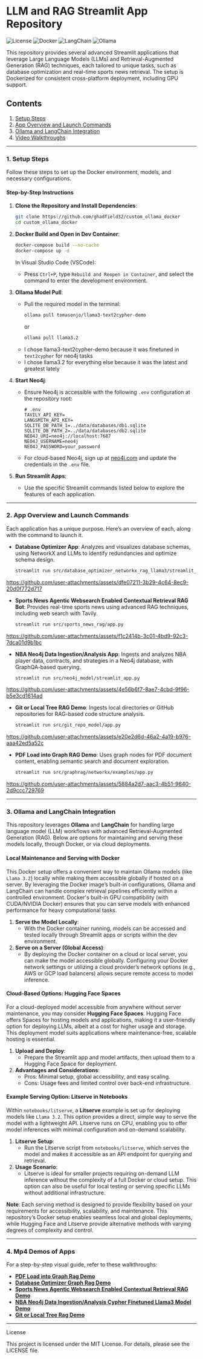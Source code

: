 # LLM and RAG Streamlit App Repository


![License](https://img.shields.io/badge/License-MIT-green)
![Docker](https://img.shields.io/badge/Docker-v20.10.7-blue)
![LangChain](https://img.shields.io/badge/LangChain-v0.0.100-blue)
![Ollama](https://img.shields.io/badge/Ollama-vX.X.X-blue)


This repository provides several advanced Streamlit applications that leverage Large Language Models (LLMs) and Retrieval-Augmented Generation (RAG) techniques, each tailored to unique tasks, such as database optimization and real-time sports news retrieval. The setup is Dockerized for consistent cross-platform deployment, including GPU support.

## Contents

1. [Setup Steps](#setup-steps)
2. [App Overview and Launch Commands](#app-overview-and-launch-commands)
3. [Ollama and LangChain Integration](#ollama-and-langchain-integration)
4. [Video Walkthroughs](#video-walkthroughs)

---

### 1. Setup Steps

Follow these steps to set up the Docker environment, models, and necessary configurations.

#### Step-by-Step Instructions

1. **Clone the Repository and Install Dependencies**:
   ```bash
   git clone https://github.com/ghadfield32/custom_ollama_docker
   cd custom_ollama_docker
   ```

2. **Docker Build and Open in Dev Container**:
   ```bash
   docker-compose build --no-cache
   docker-compose up -d
   ```

   In Visual Studio Code (VSCode):
   - Press `Ctrl+P`, type `Rebuild and Reopen in Container`, and select the command to enter the development environment.

3. **Ollama Model Pull**:
   - Pull the required model in the terminal:
     ```bash
     ollama pull tomasonjo/llama3-text2cypher-demo
     ```
     or 
     ```bash
     ollama pull llama3.2
     ```
   - I chose llama3-text2cypher-demo because it was finetuned in `text2cypher` for neo4j tasks
   - I chose llama3.2 for everything else because it was the latest and greatest lately

4. **Start Neo4j**:
   - Ensure Neo4j is accessible with the following `.env` configuration at the repository root:

     ```plaintext
     # .env
     TAVILY_API_KEY=
     LANGSMITH_API_KEY=
     SQLITE_DB_PATH_1=../data/databases/db1.sqlite
     SQLITE_DB_PATH_2=../data/databases/db2.sqlite
     NEO4J_URI=neo4j://localhost:7687
     NEO4J_USERNAME=neo4j
     NEO4J_PASSWORD=your_password
     ```

   - For cloud-based Neo4j, sign up at [neo4j.com](https://neo4j.com) and update the credentials in the `.env` file.

5. **Run Streamlit Apps**:
   - Use the specific Streamlit commands listed below to explore the features of each application.

---

### 2. App Overview and Launch Commands

Each application has a unique purpose. Here’s an overview of each, along with the command to launch it.

- **Database Optimizer App**: Analyzes and visualizes database schemas, using NetworkX and LLMs to identify redundancies and optimize schema design.
  ```bash
  streamlit run src/database_optimizer_networkx_rag_llama3/streamlit_app.py
  ```
  

https://github.com/user-attachments/assets/dfe07211-3b29-4c64-8ec9-20d0f772d717


- **Sports News Agentic Websearch Enabled Contextual Retrieval RAG Bot**: Provides real-time sports news using advanced RAG techniques, including web search with Tavily.
  ```bash
  streamlit run src/sports_news_rag/app.py
  ```


https://github.com/user-attachments/assets/f1c2414b-3c01-4bd9-92c3-7dca01d9b1bc



- **NBA Neo4j Data Ingestion/Analysis App**: Ingests and analyzes NBA player data, contracts, and strategies in a Neo4j database, with GraphQA-based querying.
  ```bash
  streamlit run src/neo4j_model/streamlit_app.py
  ```
https://github.com/user-attachments/assets/4e56b6f7-8ae7-4cbd-9f96-b5e3cd1614ad


- **Git or Local Tree RAG Demo**: Ingests local directories or GitHub repositories for RAG-based code structure analysis.
  ```bash
  streamlit run src/git_repo_model/app.py
  ```


https://github.com/user-attachments/assets/e20e2d6d-46a2-4a19-b976-aaa42ed5a52c


- **PDF Load into Graph RAG Demo**: Uses graph nodes for PDF document content, enabling semantic search and document exploration.
  ```bash
  streamlit run src/graphrag/networkx/examples/app.py
  ```


https://github.com/user-attachments/assets/5884a2d7-aac3-4b51-9640-2d9ccc729769


---

### 3. Ollama and LangChain Integration

This repository leverages **Ollama** and **LangChain** for handling large language model (LLM) workflows with advanced Retrieval-Augmented Generation (RAG). Below are options for maintaining and serving these models locally, through Docker, or via cloud deployments.

#### Local Maintenance and Serving with Docker

This Docker setup offers a convenient way to maintain Ollama models (like `Llama 3.2`) locally while making them accessible globally if hosted on a server. By leveraging the Docker image’s built-in configurations, Ollama and LangChain can handle complex retrieval pipelines efficiently within a controlled environment. Docker's built-in GPU compatibility (with CUDA/NVIDIA Docker) ensures that you can serve models with enhanced performance for heavy computational tasks.

1. **Serve the Model Locally**:
   - With the Docker container running, models can be accessed and tested locally through Streamlit apps or scripts within the dev environment.
2. **Serve on a Server (Global Access)**:
   - By deploying the Docker container on a cloud or local server, you can make the model accessible globally. Configuring your Docker network settings or utilizing a cloud provider’s network options (e.g., AWS or GCP load balancers) allows secure remote access to model inference.

#### Cloud-Based Options: Hugging Face Spaces

For a cloud-deployed model accessible from anywhere without server maintenance, you may consider **Hugging Face Spaces**. Hugging Face offers Spaces for hosting models and applications, making it a user-friendly option for deploying LLMs, albeit at a cost for higher usage and storage. This deployment model suits applications where maintenance-free, scalable hosting is essential.

1. **Upload and Deploy**:
   - Prepare the Streamlit app and model artifacts, then upload them to a Hugging Face Space for deployment.
2. **Advantages and Considerations**:
   - Pros: Minimal setup, global accessibility, and easy scaling.
   - Cons: Usage fees and limited control over back-end infrastructure.

#### Example Serving Option: Litserve in Notebooks

Within `notebooks/litserve`, a **Litserve** example is set up for deploying models like `Llama 3.2`. This option provides a direct, simple way to serve the model with a lightweight API. Litserve runs on CPU, enabling you to offer model inferences with minimal configuration and on-demand scalability.

1. **Litserve Setup**:
   - Run the Litserve script from `notebooks/litserve`, which serves the model and makes it accessible as an API endpoint for querying and retrieval.
2. **Usage Scenario**:
   - Litserve is ideal for smaller projects requiring on-demand LLM inference without the complexity of a full Docker or cloud setup. This option can also be useful for local testing or serving specific LLMs without additional infrastructure.

**Note**: Each serving method is designed to provide flexibility based on your requirements for accessibility, scalability, and maintenance. This repository’s Docker setup enables seamless local and global deployments, while Hugging Face and Litserve provide alternative methods with varying degrees of complexity and control.

---

### 4. Mp4 Demos of Apps

For a step-by-step visual guide, refer to these walkthroughs:

- **[PDF Load into Graph Rag Demo](custom_ollama_docker/videos/pdf_networkx_rag_llama3.2.mp4)**
- **[Database Optimizer Graph Rag Demo](custom_ollama_docker/videos/database_optimizer_networkx_graph_llama3.mp4)**
- **[Sports News Agentic Websearch Enabled Contextual Retrieval RAG Demo](custom_ollama_docker/videos/Advanced_Sports_News_Websearch_RAG_Bot.mp4)**
- **[NBA Neo4j Data Ingestion/Analysis Cypher Finetuned Llama3 Model Demo](custom_ollama_docker/videos/Neo4j_llama3cypher_example.mp4)**
- **[Git or Local Tree Rag Demo](custom_ollama_docker/videos/git_or_local_repository_local_rag_llama3_2.mp4)**

---



License

This project is licensed under the MIT License. For details, please see the LICENSE file.

